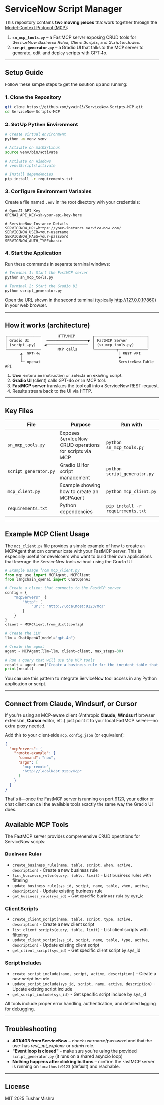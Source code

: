 # ServiceNow Script Manager

This repository contains **two moving pieces** that work together through the [Model‑Context Protocol (MCP)](https://github.com/modelcontextprotocol):

1. **`sn_mcp_tools.py`** – a FastMCP server exposing CRUD tools for ServiceNow *Business Rules*, *Client Scripts*, and *Script Includes*.
2. **`script_generator.py`** – a Gradio UI that talks to the MCP server to generate, edit, and deploy scripts with GPT‑4o.

---
## Setup Guide

Follow these simple steps to get the solution up and running:

### 1. Clone the Repository

```bash
git clone https://github.com/yvain13/ServiceNow-Scripts-MCP.git
cd ServiceNow-Scripts-MCP
```

### 2. Set Up Python Environment

```bash
# Create virtual environment
python -m venv venv

# Activate on macOS/Linux
source venv/bin/activate

# Activate on Windows
# venv\Scripts\activate

# Install dependencies
pip install -r requirements.txt
```

### 3. Configure Environment Variables

Create a file named `.env` in the root directory with your credentials:

```
# OpenAI API Key
OPENAI_API_KEY=sk-your-api-key-here

# ServiceNow Instance Details
SERVICENOW_URL=https://your-instance.service-now.com/
SERVICENOW_USER=your-username
SERVICENOW_PASS=your-password
SERVICENOW_AUTH_TYPE=basic
```

### 4. Start the Application

Run these commands in separate terminal windows:

```bash
# Terminal 1: Start the FastMCP server
python sn_mcp_tools.py

# Terminal 2: Start the Gradio UI
python script_generator.py
```

Open the URL shown in the second terminal (typically http://127.0.0.1:7860) in your web browser.

---
## How it works (architecture)

```
┌───────────────┐       HTTP/MCP        ┌────────────────────────┐
│ Gradio UI     │  ───────────────────▶ │ FastMCP Server         │
│ (script_…py)  │ ◀───────────────────  │ (sn_mcp_tools.py)      │
└───────────────┘       MCP calls       └──────────┬─────────────┘
       ▲  GPT‑4o                                    │ REST API
       │                                            ▼
       └─ openai                                    ServiceNow Table API
```

1. **User** enters an instruction or selects an existing script.
2. **Gradio UI** (client) calls GPT‑4o *or* an MCP tool.
3. **FastMCP server** translates the tool call into a ServiceNow REST request.
4. Results stream back to the UI via HTTP.

---
## Key Files

| File | Purpose | Run with |
|------|---------|----------|
| `sn_mcp_tools.py` | Exposes ServiceNow CRUD operations for scripts via MCP | `python sn_mcp_tools.py` |
| `script_generator.py` | Gradio UI for script management | `python script_generator.py` |
| `mcp_client.py` | Example showing how to create an MCPAgent | `python mcp_client.py` |
| `requirements.txt` | Python dependencies | `pip install -r requirements.txt` |

---
## Example MCP Client Usage

The `mcp_client.py` file provides a simple example of how to create an MCPAgent that can communicate with your FastMCP server. This is especially useful for developers who want to build their own applications that leverage the ServiceNow tools without using the Gradio UI.

```python
# Example usage from mcp_client.py
from mcp_use import MCPAgent, MCPClient
from langchain_openai import ChatOpenAI

# Create a client that connects to the FastMCP server
config = {
    "mcpServers": {
        "http": {
            "url": "http://localhost:9123/mcp"
        }
    }
}
client = MCPClient.from_dict(config)

# Create the LLM
llm = ChatOpenAI(model="gpt-4o")

# Create the agent
agent = MCPAgent(llm=llm, client=client, max_steps=30)

# Run a query that will use the MCP tools
result = agent.run("Create a business rule for the incident table that logs when a VIP incident is created")
print(result)
```

You can use this pattern to integrate ServiceNow tool access in any Python application or script.

---
## Connect from Claude, Windsurf, or Cursor

If you're using an MCP‑aware client (Anthropic **Claude**, **Windsurf** browser extension, **Cursor** editor, etc.) just point it to your local FastMCP server—no extra proxy needed.

Add this to your client‑side `mcp.config.json` (or equivalent):

```json
{
  "mcpServers": {
    "remote-example": {
      "command": "npx",
      "args": [
        "mcp-remote",
        "http://localhost:9123/mcp"
      ]
    }
  }
}
```

That's it—once the FastMCP server is running on port 9123, your editor or chat client can call the available tools exactly the same way the Gradio UI does.

## Available MCP Tools

The FastMCP server provides comprehensive CRUD operations for ServiceNow scripts:

### Business Rules
- `create_business_rule(name, table, script, when, active, description)` - Create a new business rule
- `list_business_rules(query, table, limit)` - List business rules with filtering
- `update_business_rule(sys_id, script, name, table, when, active, description)` - Update existing business rule
- `get_business_rule(sys_id)` - Get specific business rule by sys_id

### Client Scripts
- `create_client_script(name, table, script, type, active, description)` - Create a new client script
- `list_client_scripts(query, table, limit)` - List client scripts with filtering
- `update_client_script(sys_id, script, name, table, type, active, description)` - Update existing client script
- `get_client_script(sys_id)` - Get specific client script by sys_id

### Script Includes
- `create_script_include(name, script, active, description)` - Create a new script include
- `update_script_include(sys_id, script, name, active, description)` - Update existing script include
- `get_script_include(sys_id)` - Get specific script include by sys_id

All tools include proper error handling, authentication, and detailed logging for debugging.

---
## Troubleshooting

* **401/403 from ServiceNow** – check username/password and that the user has *rest_api_explorer* or *admin* role.
* **"Event loop is closed"** – make sure you're using the provided `script_generator.py` (it runs on a shared asyncio loop).
* **Nothing happens after clicking buttons** – confirm the FastMCP server is running on `localhost:9123` (default) and reachable.

---
## License
MIT  2025 Tushar Mishra
